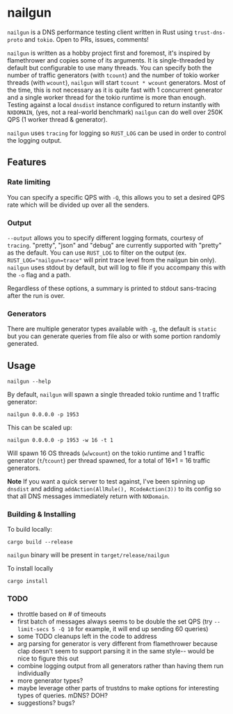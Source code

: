 # nailgun

`nailgun` is a DNS performance testing client written in Rust using `trust-dns-proto` and `tokio`. Open to PRs, issues, comments!

`nailgun` is written as a hobby project first and foremost, it's inspired by flamethrower and copies some of its arguments. It is single-threaded by default but configurable to use many threads. You can specify both the number of traffic generators (with `tcount`) and the number of tokio worker threads (with `wcount`), `nailgun` will start `tcount * wcount` generators. Most of the time, this is not necessary as it is quite fast with 1 concurrent generator and a single worker thread for the tokio runtime is more than enough. Testing against a local `dnsdist` instance configured to return instantly with `NXDOMAIN`, (yes, not a real-world benchmark) `nailgun` can do well over 250K QPS (1 worker thread & generator).

`nailgun` uses `tracing` for logging so `RUST_LOG` can be used in order to control the logging output.

## Features

### Rate limiting

You can specify a specific QPS with `-Q`, this allows you to set a desired QPS rate which will be divided up over all the senders.

### Output

`--output` allows you to specify different logging formats, courtesy of `tracing`. "pretty", "json" and "debug" are currently supported with "pretty" as the default. You can use `RUST_LOG` to filter on the output (ex. `RUST_LOG="nailgun=trace"` will print trace level from the nailgun bin only). `nailgun` uses stdout by default, but will log to file if you accompany this with the `-o` flag and a path.

Regardless of these options, a summary is printed to stdout sans-tracing after the run is over.

### Generators

There are multiple generator types available with `-g`, the default is `static` but you can generate queries from file also or with some portion randomly generated.

## Usage

```
nailgun --help
```

By default, `nailgun` will spawn a single threaded tokio runtime and 1 traffic generator:

```
nailgun 0.0.0.0 -p 1953
```

This can be scaled up:

```
nailgun 0.0.0.0 -p 1953 -w 16 -t 1
```

Will spawn 16 OS threads (`w`/`wcount`) on the tokio runtime and 1 traffic generator (`t`/`tcount`) per thread spawned, for a total of 16\*1 = 16 traffic generators.

**Note** If you want a quick server to test against, I've been spinning up `dnsdist` and adding `addAction(AllRule(), RCodeAction(3))` to its config so that all DNS messages immediately return with `NXDomain`.

### Building & Installing

To build locally:

```
cargo build --release
```

`nailgun` binary will be present in `target/release/nailgun`

To install locally

```
cargo install
```

### TODO

- throttle based on # of timeouts
- first batch of messages always seems to be double the set QPS (try `--limit-secs 5 -Q 10` for example, it will end up sending 60 queries)
- some TODO cleanups left in the code to address
- arg parsing for generator is very different from flamethrower because clap doesn't seem to support parsing it in the same style-- would be nice to figure this out
- combine logging output from all generators rather than having them run individually
- more generator types?
- maybe leverage other parts of trustdns to make options for interesting types of queries. mDNS? DOH?
- suggestions? bugs?
